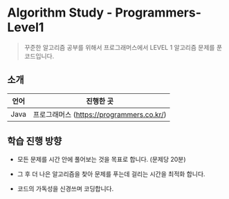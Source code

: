 Algorithm Study - Programmers-Level1
==================


> 꾸준한 알고리즘 공부를 위해서 프로그래머스에서 LEVEL 1 알고리즘 문제를 푼 코드입니다.

## 소개

|언어| 진행한 곳 |
|:---:|:---:|
| Java | 프로그래머스 (https://programmers.co.kr/) |

## 학습 진행 방향

* 모든 문제를 시간 안에 풀어보는 것을 목표로 합니다. (문제당 20분)

* 그 후 더 나은 알고리즘을 찾아 문제를 푸는데 걸리는 시간을 최적화 합니다.

* 코드의 가독성을 신경쓰며 코딩합니다.
